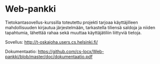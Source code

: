# Web-pankki

Tietokantasovellus-kurssilla toteutettu projekti tarjoaa käyttäjilleen mahdollisuuden kirjautua järjestelmään, tarkastella tiliensä saldoja ja niiden tapahtumia, lähettää rahaa sekä muuttaa käyttäjätiliin liittyviä tietoja.


Sovellus: http://t-oskajoha.users.cs.helsinki.fi/

Dokumentaatio: https://github.com/cs-locx/Web-pankki/blob/master/doc/dokumentaatio.pdf
